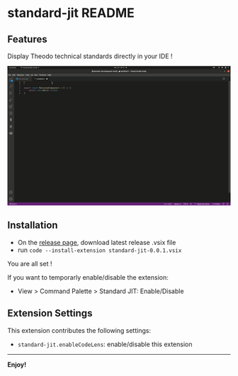 # standard-jit README

## Features

Display Theodo technical standards directly in your IDE !

![extension demo gif](./docs/extension-standard-jit.gif)


## Installation

- On the [release page](https://github.com/theodo/standard-jit/releases), download latest release .vsix file
- run `code --install-extension standard-jit-0.0.1.vsix`

You are all set !

If you want to temporarly enable/disable the extension:

- View > Command Palette > Standard JIT: Enable/Disable

## Extension Settings

This extension contributes the following settings:

* `standard-jit.enableCodeLens`: enable/disable this extension

-----------------------------------------------------------------------------------------------------------


**Enjoy!**
